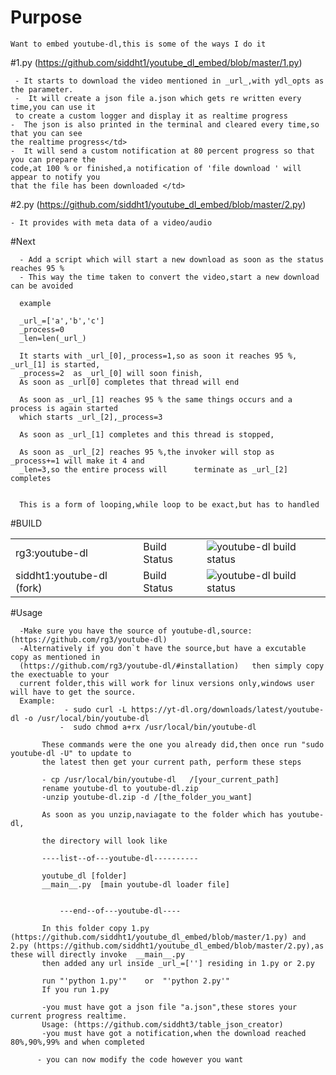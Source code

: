 # Purpose

    Want to embed youtube-dl,this is some of the ways I do it 
    
#1.py (https://github.com/siddht1/youtube_dl_embed/blob/master/1.py)

     - It starts to download the video mentioned in _url_,with ydl_opts as the parameter.
     -  It will create a json file a.json which gets re written every time,you can use it
     to create a custom logger and display it as realtime progress
    -  The json is also printed in the terminal and cleared every time,so that you can see 
    the realtime progress</td>
    -  It will send a custom notification at 80 percent progress so that you can prepare the 
    code,at 100 % or finished,a notification of 'file download ' will appear to notify you 
    that the file has been downloaded </td>


#2.py (https://github.com/siddht1/youtube_dl_embed/blob/master/2.py)

    - It provides with meta data of a video/audio 

		

#Next

      - Add a script which will start a new download as soon as the status reaches 95 %
      - This way the time taken to convert the video,start a new download can be avoided
      
      example
      
      _url_=['a','b','c']
      _process=0
      _len=len(_url_)
      
      It starts with _url_[0],_process=1,so as soon it reaches 95 %, _url_[1] is started,
      _process=2  as _url_[0] will soon finish,
      As soon as _url[0] completes that thread will end
      
      As soon as _url_[1] reaches 95 % the same things occurs and a process is again started 
      which starts _url_[2],_process=3
      
      As soon as _url_[1] completes and this thread is stopped,
      
      As soon as _url_[2] reaches 95 %,the invoker will stop as _process+=1 will make it 4 and
      _len=3,so the entire process will      terminate as _url_[2] completes
      
      
      This is a form of looping,while loop to be exact,but has to handled


#BUILD

<table width="100%"   align="center"  class="table_border_both">
<tr class="heading_table_top">
<td>  rg3:youtube-dl </td>
<td> Build Status</td>
<td><img src="https://travis-ci.org/rg3/youtube-dl.svg?branch=master" alt="youtube-dl build status"></td>
</tr>
<tr>
<td> siddht1:youtube-dl (fork) </td>
<td> Build Status</td>
<td><img src="https://travis-ci.org/siddht1/youtube-dl.svg?branch=master" alt="youtube-dl build status"></td>
</tr>
</table> 


#Usage    

      -Make sure you have the source of youtube-dl,source: (https://github.com/rg3/youtube-dl)
      -Alternatively if you don`t have the source,but have a excutable copy as mentioned in 
      (https://github.com/rg3/youtube-dl/#installation)   then simply copy the exectuable to your
      current folder,this will work for linux versions only,windows user will have to get the source.
      Example: 
                - sudo curl -L https://yt-dl.org/downloads/latest/youtube-dl -o /usr/local/bin/youtube-dl
               -  sudo chmod a+rx /usr/local/bin/youtube-dl 
	       
	       These commands were the one you already did,then once run "sudo youtube-dl -U" to update to 
	       the latest then get your current path, perform these steps
	       
	       - cp /usr/local/bin/youtube-dl   /[your_current_path]
	       rename youtube-dl to youtube-dl.zip
	       -unzip youtube-dl.zip -d /[the_folder_you_want]
	       
	       As soon as you unzip,naviagate to the folder which has youtube-dl,
	       
	       the directory will look like 
	       
	       ----list--of---youtube-dl----------
	       
	       youtube_dl [folder]
	       __main__.py  [main youtube-dl loader file]


               ---end--of---youtube-dl----
	       
	       In this folder copy 1.py (https://github.com/siddht1/youtube_dl_embed/blob/master/1.py) and 2.py (https://github.com/siddht1/youtube_dl_embed/blob/master/2.py),as these will directly invoke  __main__.py 
	       then added any url inside _url_=[''] residing in 1.py or 2.py
	       
	       run "'python 1.py'"    or  "'python 2.py'"
	       If you run 1.py
	       
	       -you must have got a json file "a.json",these stores your current progress realtime.
	       Usage: (https://github.com/siddht3/table_json_creator)
	       -you must have got a notification,when the download reached 80%,90%,99% and when completed
	       
	      - you can now modify the code however you want
	       
                	       
	       
      
